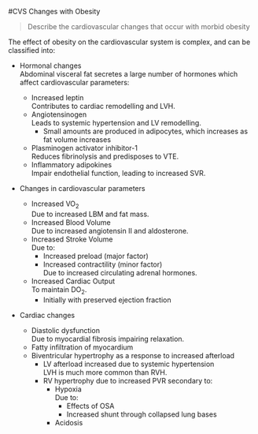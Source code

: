#CVS Changes with Obesity

> Describe the cardiovascular changes that occur with morbid obesity

The effect of obesity on the cardiovascular system is complex, and can be classified into:

* Hormonal changes  
Abdominal visceral fat secretes a large number of hormones which affect cardiovascular parameters:
    * Increased leptin  
    Contributes to cardiac remodelling and LVH.
    * Angiotensinogen  
    Leads to systemic hypertension and LV remodelling.
        * Small amounts are produced in adipocytes, which increases as fat volume increases
    * Plasminogen activator inhibitor-1  
    Reduces fibrinolysis and predisposes to VTE.
    * Inflammatory adipokines  
    Impair endothelial function, leading to increased SVR.

        
* Changes in cardiovascular parameters
    * Increased VO<sub>2</sub>  
    Due to increased LBM and fat mass.
    * Increased Blood Volume  
    Due to increased angiotensin II and aldosterone.
    * Increased Stroke Volume  
    Due to:
        * Increased preload (major factor)
        * Increased contractility (minor factor)  
        Due to increased circulating adrenal hormones.
    * Increased Cardiac Output  
    To maintain DO<sub>2</sub>.
        * Initially with preserved ejection fraction


* Cardiac changes
    * Diastolic dysfunction  
    Due to myocardial fibrosis impairing relaxation.
    * Fatty infiltration of myocardium
    * Biventricular hypertrophy as a response to increased afterload
        * LV afterload increased due to systemic hypertension  
        LVH is much more common than RVH.
        * RV hypertrophy due to increased PVR secondary to:
            * Hypoxia  
            Due to:
                * Effects of OSA
                * Increased shunt through collapsed lung bases
            * Acidosis        

